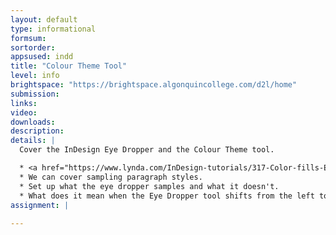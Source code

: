 ```yaml
---
layout: default
type: informational
formsum:
sortorder:
appsused: indd
title: "Colour Theme Tool"
level: info
brightspace: "https://brightspace.algonquincollege.com/d2l/home"
submission:
links: 
video: 
downloads: 
description: 
details: |
  Cover the InDesign Eye Dropper and the Colour Theme tool.

  * <a href="https://www.lynda.com/InDesign-tutorials/317-Color-fills-Eye-Dropper/85324/670543-4.html?srchtrk=index%3a1%0alinktypeid%3a2%0aq%3aindesign+colour+theme+tool%0apage%3a1%0as%3arelevance%0asa%3atrue%0aproducttypeid%3a2" title="Lynda: Colour Theme Tool" target="_blank">This is one tutorial</a>.
  * We can cover sampling paragraph styles.
  * Set up what the eye dropper samples and what it doesn't.
  * What does it mean when the Eye Dropper tool shifts from the left to the right? When it's full vs empty?
assignment: |
  
---
```

